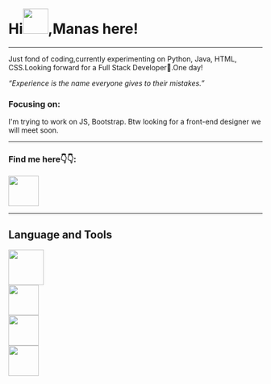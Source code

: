 <!DOCTYPE html>
<html>
  <head>
   
   
  </head>
  
  <body>
      <h1 class="title">Hi<img src = "https://raw.githubusercontent.com/nixin72/nixin72/master/wave.gif" height = "50">,Manas here!</h1>
    <hr>
    <div class ="w3-container w3-cursive w3-center"
    <p>Just fond of coding,currently experimenting on Python, Java, HTML, CSS.Looking forward for a Full Stack Developer🤑.One day!</p>
  <p><i>“Experience is the name everyone gives to their mistakes.”</i></p>
  <h3>Focusing on:</h3>
    <p>I'm trying to work on JS, Bootstrap. Btw looking for a front-end designer we will meet soon.</p>
    </div>
    <hr>
    <p><h3>Find me here👇👇:</h3>
     <a href = "https://mail.google.com/mail/u/0/?tab=rm&ogbl"target = "_main"><img src = "https://i.pinimg.com/originals/74/fd/dc/74fddc59eefc5018c34914ecc934654a.png"height = "60"></a>
      <hr>
      <h2>Language and Tools</h2>
      <div class="row">
  <div class="column">
    <img src="https://upload.wikimedia.org/wikipedia/commons/thumb/1/10/CSS3_and_HTML5_logos_and_wordmarks.svg/1200px-CSS3_and_HTML5_logos_and_wordmarks.svg.png" 
 height = "70"> </div>
  <div class="column">
    <img src="https://upload.wikimedia.org/wikipedia/commons/thumb/c/c3/Python-logo-notext.svg/2048px-Python-logo-notext.svg.png" height = "60">
  </div>
  <div class="column">
    <img src="https://upload.wikimedia.org/wikipedia/en/thumb/3/30/Java_programming_language_logo.svg/1200px-Java_programming_language_logo.svg.png"height = "60">
  </div>
  <div class= "column">
     <img src = "https://upload.wikimedia.org/wikipedia/commons/thumb/9/9a/Visual_Studio_Code_1.35_icon.svg/2048px-Visual_Studio_Code_1.35_icon.svg.png"height = "60"
  </div>
</div>
     
     
    
  
  </body>
</html>

<!---
manas1907/manas1907 is a ✨ special ✨ repository because its `README.md` (this file) appears on your GitHub profile.
You can click the Preview link to take a look at your changes.
--->
